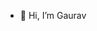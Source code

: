 - 👋 Hi, I’m Gaurav

<!---
mahtogaurav/mahtogaurav is a ✨ special ✨ repository because its `README.md` (this file) appears on your GitHub profile.
You can click the Preview link to take a look at your changes.
--->
